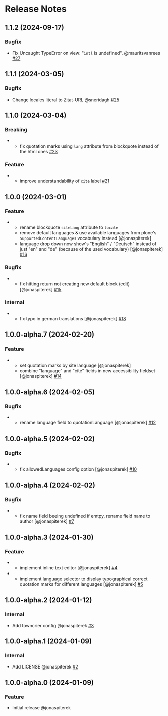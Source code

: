 # Release Notes

<!-- You should *NOT* be adding new change log entries to this file.
     You should create a file in the news directory instead.
     For helpful instructions, please see:
     https://6.docs.plone.org/contributing/index.html?highlight=towncrier#change-log-entry
-->

<!-- towncrier release notes start -->

## 1.1.2 (2024-09-17)

### Bugfix

- Fix Uncaught TypeError on view: "`intl` is undefined".
  @mauritsvanrees [#27](https://github.com/kitconcept/volto-quote-block/pull/27)

## 1.1.1 (2024-03-05)

### Bugfix

- Change locales literal to Zitat-URL @sneridagh [#25](https://github.com/kitconcept/volto-quote-block/pull/25)

## 1.1.0 (2024-03-04)

### Breaking

- - fix quotation marks using `lang` attribute from blockquote instead of the html ones [#23](https://github.com/kitconcept/volto-quote-block/pull/23)

### Feature

- - improve understandability of `cite` label [#21](https://github.com/kitconcept/volto-quote-block/pull/21)

## 1.0.0 (2024-03-01)

### Feature

- - rename blockquote `siteLang` attribute to `locale`
  - remove default languages & use available languages from plone's `SupportedContentLanguages` vocabulary instead [@jonaspiterek]
  - language drop down now show's "English" / "Deutsch" instead of just "en" and "de" (because of the used vocabulary) [@jonaspiterek] [#16](https://github.com/kitconcept/volto-quote-block/pull/16)

### Bugfix

- - fix hitting return not creating new default block (edit) [@jonaspiterek] [#15](https://github.com/kitconcept/volto-quote-block/pull/15)

### Internal

- - fix typo in german translations [@jonaspiterek] [#18](https://github.com/kitconcept/volto-quote-block/pull/18)

## 1.0.0-alpha.7 (2024-02-20)

### Feature

- - set quotation marks by site language [@jonaspiterek]
  - combine "language" and "cite" fields in new accessibility fieldset [@jonaspiterek] [#14](https://github.com/kitconcept/volto-quote-block/pull/14)

## 1.0.0-alpha.6 (2024-02-05)

### Bugfix

- - rename language field to quotationLanguage [@jonaspiterek] [#12](https://github.com/kitconcept/volto-quote-block/pull/12)

## 1.0.0-alpha.5 (2024-02-02)

### Bugfix

- - fix allowedLanguages config option [@jonaspiterek] [#10](https://github.com/kitconcept/volto-quote-block/pull/10)

## 1.0.0-alpha.4 (2024-02-02)

### Bugfix

- - fix name field beeing undefined if emtpy, rename field name to author [@jonaspiterek] [#7](https://github.com/kitconcept/volto-quote-block/pull/7)

## 1.0.0-alpha.3 (2024-01-30)

### Feature

- - implement inline text editor [@jonaspiterek] [#4](https://github.com/kitconcept/volto-quote-block/pull/4)
- - implement language selector to display typographical correct quotation marks for different languages [@jonaspiterek] [#5](https://github.com/kitconcept/volto-quote-block/pull/5)

## 1.0.0-alpha.2 (2024-01-12)

### Internal

- Add towncrier config @jonaspiterek [#3](https://github.com/kitconcept/volto-quote-block/pull/3)

## 1.0.0-alpha.1 (2024-01-09)

### Internal

- Add LICENSE @jonaspiterek [#2](https://github.com/kitconcept/volto-quote-block/pull/2)

## 1.0.0-alpha.0 (2024-01-09)

### Feature

- Initial release @jonaspiterek

